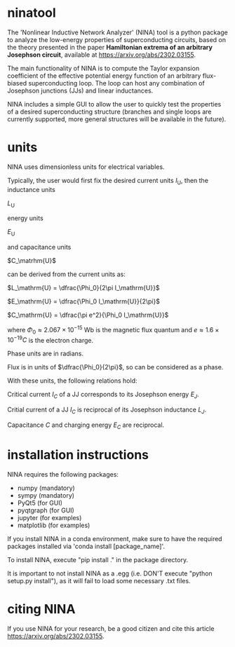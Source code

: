 # ninatool

The 'Nonlinear Inductive Network Analyzer' (NINA) tool is a python package to analyze 
the low-energy properties of superconducting circuits, based on the theory presented 
in the paper **Hamiltonian extrema of an arbitrary Josephson circuit**, available at 
https://arxiv.org/abs/2302.03155.

The main functionality of NINA is to compute the Taylor expansion coefficient of the 
effective potential energy function of an arbitrary flux-biased superconducting loop. 
The loop can host any combination of Josephson junctions (JJs) and linear inductances.

NINA includes a simple GUI to allow the user to quickly test the properties of a desired 
superconducting structure (branches and single loops are currently supported, 
more general structures will be available in the future).

# units

NINA uses dimensionless units for electrical variables.

Typically, the user would first fix the desired current units $I_\mathrm{U}$, then 
the inductance units 

$L_\mathrm{U}$ 

energy units

$E_\mathrm{U}$

and capacitance units

$C_\matrhm{U}$

can be derived from the current units as:

$L_\mathrm{U} = \dfrac{\Phi_0}{2\pi I_\mathrm{U}}$

$E_\mathrm{U} = \dfrac{\Phi_0 I_\mathrm{U}}{2\pi}$

$C_\mathrm{U} = \dfrac{\pi e^2}{\Phi_0 I_\mathrm{U}}$

where $\Phi_0 \approx 2.067 \times 10^{-15}$ Wb is the magnetic flux quantum and $e \approx 1.6 \times 10^{-19}C$ is the electron charge.

Phase units are in radians.

Flux is in units of $\dfrac{\Phi_0}{2\pi}$, so can be considered as a phase.

With these units, the following relations hold:

Critical current $I_C$ of a JJ corresponds to its Josephson energy $E_J$.

Critial current of a JJ $I_C$ is reciprocal of its Josephson inductance $L_J$.

Capacitance $C$ and charging energy $E_C$ are reciprocal.

# installation instructions

NINA requires the following packages:

- numpy (mandatory)
- sympy (mandatory)
- PyQt5 (for GUI)
- pyqtgraph (for GUI)
- jupyter (for examples)
- matplotlib (for examples)

If you install NINA in a conda environment, make sure to have the required packages
installed via 'conda install [package_name]'.

To install NINA, execute "pip install ." in the package directory.

It is important to not install NINA as a .egg 
(i.e. DON'T execute "python setup.py install"),
as it will fail to load some necessary .txt files.

# citing NINA

If you use NINA for your research, be a good citizen and cite this article 
https://arxiv.org/abs/2302.03155.
